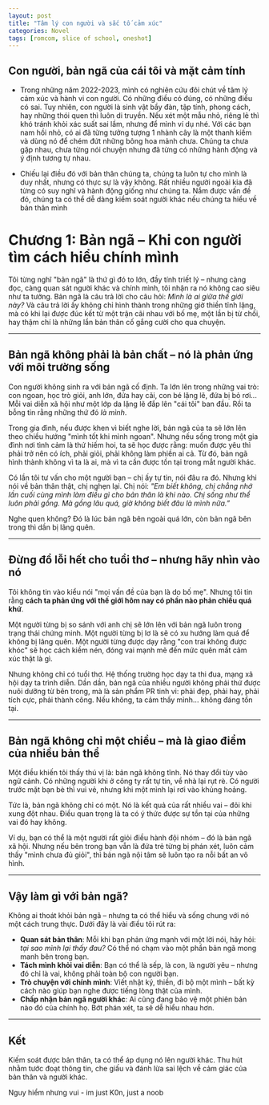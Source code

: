 ```yaml
---
layout: post
title: "Tâm lý con người và sắc tố cảm xúc"
categories: Novel
tags: [romcom, slice of school, oneshot]
---
```


## Con người, bản ngã của cái tôi và mặt cảm tính
- Trong những năm 2022-2023, mình có nghiên cứu đôi chút về tâm lý cảm xúc và hành vi con người. Có những điều có đúng, có những điều có sai. Tuy nhiên, con người là sinh vật bầy đàn, tập tính, phong cách, hay những thói quen thì luôn di truyền. Nếu xét một mẫu nhỏ, riêng lẻ thì khó tránh khỏi xác suất sai lầm, nhưng để mình ví dụ nhé. Với các bạn nam hồi nhỏ, có ai đã từng tưởng tượng 1 nhành cây là một thanh kiếm và dùng nó để chém đứt những bông hoa mảnh chưa.  Chúng ta chưa gặp nhau, chưa từng nói chuyện nhưng đã từng có những hành động và ý định tương tự nhau.

- Chiếu lại điều đó với bản thân chúng ta, chúng ta luôn tự cho mình là duy nhất, nhưng có thực sự là vậy không. Rất nhiều người ngoài kia đã từng có suy nghĩ và hành động giống như chúng ta. Nắm được vấn đề đó, chúng ta có thể dễ dàng kiểm soát người khác nếu chúng ta hiểu về bản thân mình

# Chương 1: Bản ngã – Khi con người tìm cách hiểu chính mình

Tôi từng nghĩ "bản ngã" là thứ gì đó to lớn, đầy tính triết lý – nhưng càng đọc, càng quan sát người khác và chính mình, tôi nhận ra nó không cao siêu như ta tưởng. Bản ngã là câu trả lời cho câu hỏi: *Mình là ai giữa thế giới này?* Và câu trả lời ấy không chỉ hình thành trong những giờ thiền tĩnh lặng, mà có khi lại được đúc kết từ một trận cãi nhau với bố mẹ, một lần bị từ chối, hay thậm chí là những lần bản thân cố gắng cười cho qua chuyện.

---

## Bản ngã không phải là bản chất – nó là phản ứng với môi trường sống

Con người không sinh ra với bản ngã cố định. Ta lớn lên trong những vai trò: con ngoan, học trò giỏi, anh lớn, đứa hay cãi, con bé lặng lẽ, đứa bị bỏ rơi... Mỗi vai diễn xã hội như một lớp da lặng lẽ đắp lên "cái tôi" ban đầu. Rồi ta bỗng tin rằng những thứ đó *là mình*.

Trong gia đình, nếu được khen vì biết nghe lời, bản ngã của ta sẽ lớn lên theo chiều hướng "mình tốt khi mình ngoan". Nhưng nếu sống trong một gia đình nơi tình cảm là thứ hiếm hoi, ta sẽ học được rằng: muốn được yêu thì phải trở nên có ích, phải giỏi, phải không làm phiền ai cả. Từ đó, bản ngã hình thành không vì ta là ai, mà vì ta cần được tồn tại trong mắt người khác.

Có lần tôi tư vấn cho một người bạn – chị ấy tự tin, nói đâu ra đó. Nhưng khi nói về bản thân thật, chị nghẹn lại. Chị nói: *"Em biết không, chị chẳng nhớ lần cuối cùng mình làm điều gì cho bản thân là khi nào. Chị sống như thể luôn phải gồng. Mà gồng lâu quá, giờ không biết đâu là mình nữa.”*

Nghe quen không? Đó là lúc bản ngã bên ngoài quá lớn, còn bản ngã bên trong thì dần bị lãng quên.

---

## Đừng đổ lỗi hết cho tuổi thơ – nhưng hãy nhìn vào nó

Tôi không tin vào kiểu nói "mọi vấn đề của bạn là do bố mẹ". Nhưng tôi tin rằng **cách ta phản ứng với thế giới hôm nay có phần nào phản chiếu quá khứ**.

Một người từng bị so sánh với anh chị sẽ lớn lên với bản ngã luôn trong trạng thái chứng minh. Một người từng bị lơ là sẽ có xu hướng làm quá để không bị lãng quên. Một người từng được dạy rằng "con trai không được khóc" sẽ học cách kiềm nén, đóng vai mạnh mẽ đến mức quên mất cảm xúc thật là gì.

Nhưng không chỉ có tuổi thơ. Hệ thống trường học dạy ta thi đua, mạng xã hội dạy ta trình diễn. Dần dần, bản ngã của nhiều người không phải thứ được nuôi dưỡng từ bên trong, mà là sản phẩm PR tinh vi: phải đẹp, phải hay, phải tích cực, phải thành công. Nếu không, ta cảm thấy mình... không đáng tồn tại.

---

## Bản ngã không chỉ một chiều – mà là giao điểm của nhiều bản thể

Một điều khiến tôi thấy thú vị là: bản ngã không tĩnh. Nó thay đổi tùy vào ngữ cảnh. Có những người khi ở công ty rất tự tin, về nhà lại rụt rè. Có người trước mặt bạn bè thì vui vẻ, nhưng khi một mình lại rơi vào khủng hoảng.

Tức là, bản ngã không chỉ có một. Nó là kết quả của rất nhiều vai – đôi khi xung đột nhau. Điều quan trọng là ta có ý thức được sự tồn tại của những vai đó hay không.

Ví dụ, bạn có thể là một người rất giỏi điều hành đội nhóm – đó là bản ngã xã hội. Nhưng nếu bên trong bạn vẫn là đứa trẻ từng bị phán xét, luôn cảm thấy "mình chưa đủ giỏi", thì bản ngã nội tâm sẽ luôn tạo ra nỗi bất an vô hình.

---

## Vậy làm gì với bản ngã?

Không ai thoát khỏi bản ngã – nhưng ta có thể hiểu và sống chung với nó một cách trung thực. Dưới đây là vài điều tôi rút ra:

- **Quan sát bản thân**: Mỗi khi bạn phản ứng mạnh với một lời nói, hãy hỏi: *tại sao mình lại thấy đau?* Có thể nó chạm vào một phần bản ngã mong manh bên trong bạn.
- **Tách mình khỏi vai diễn**: Bạn có thể là sếp, là con, là người yêu – nhưng đó chỉ là vai, không phải toàn bộ con người bạn.
- **Trò chuyện với chính mình**: Viết nhật ký, thiền, đi bộ một mình – bất kỳ cách nào giúp bạn nghe được tiếng lòng thật của mình.
- **Chấp nhận bản ngã người khác**: Ai cũng đang bảo vệ một phiên bản nào đó của chính họ. Bớt phán xét, ta sẽ dễ hiểu nhau hơn.

---

## Kết

Kiếm soát được bản thân, ta có thể áp dụng nó lên người khác. Thu hút nhằm tước đoạt thông tin, che giấu và đánh lừa sai lệch về cảm giác của bản thân và người khác. 

Nguy hiểm nhưng vui - im just K0n, just a noob